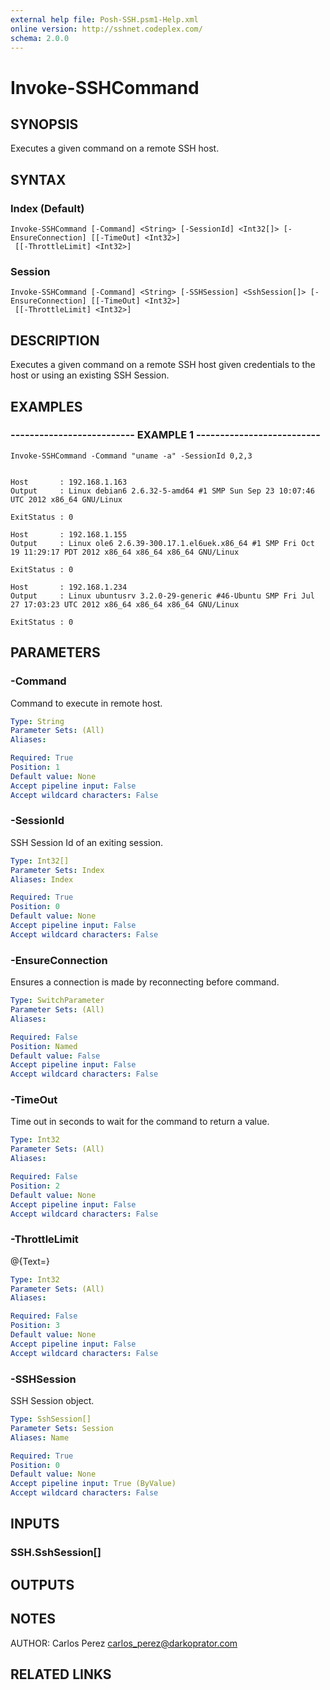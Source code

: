 ```yaml
---
external help file: Posh-SSH.psm1-Help.xml
online version: http://sshnet.codeplex.com/
schema: 2.0.0
---
```


# Invoke-SSHCommand

## SYNOPSIS
Executes a given command on a remote SSH host.

## SYNTAX

### Index (Default)
```
Invoke-SSHCommand [-Command] <String> [-SessionId] <Int32[]> [-EnsureConnection] [[-TimeOut] <Int32>]
 [[-ThrottleLimit] <Int32>]
```

### Session
```
Invoke-SSHCommand [-Command] <String> [-SSHSession] <SshSession[]> [-EnsureConnection] [[-TimeOut] <Int32>]
 [[-ThrottleLimit] <Int32>]
```

## DESCRIPTION
Executes a given command on a remote SSH host given credentials to the host or using an existing SSH Session.

## EXAMPLES

### -------------------------- EXAMPLE 1 --------------------------
```
Invoke-SSHCommand -Command "uname -a" -SessionId 0,2,3


Host       : 192.168.1.163
Output     : Linux debian6 2.6.32-5-amd64 #1 SMP Sun Sep 23 10:07:46 UTC 2012 x86_64 GNU/Linux

ExitStatus : 0

Host       : 192.168.1.155
Output     : Linux ole6 2.6.39-300.17.1.el6uek.x86_64 #1 SMP Fri Oct 19 11:29:17 PDT 2012 x86_64 x86_64 x86_64 GNU/Linux

ExitStatus : 0

Host       : 192.168.1.234
Output     : Linux ubuntusrv 3.2.0-29-generic #46-Ubuntu SMP Fri Jul 27 17:03:23 UTC 2012 x86_64 x86_64 x86_64 GNU/Linux

ExitStatus : 0
```

## PARAMETERS

### -Command
Command to execute in remote host.

```yaml
Type: String
Parameter Sets: (All)
Aliases: 

Required: True
Position: 1
Default value: None
Accept pipeline input: False
Accept wildcard characters: False
```

### -SessionId
SSH Session Id of an exiting session.

```yaml
Type: Int32[]
Parameter Sets: Index
Aliases: Index

Required: True
Position: 0
Default value: None
Accept pipeline input: False
Accept wildcard characters: False
```

### -EnsureConnection
Ensures a connection is made by reconnecting before command.

```yaml
Type: SwitchParameter
Parameter Sets: (All)
Aliases: 

Required: False
Position: Named
Default value: False
Accept pipeline input: False
Accept wildcard characters: False
```

### -TimeOut
Time out in seconds to wait for the command to return a value.

```yaml
Type: Int32
Parameter Sets: (All)
Aliases: 

Required: False
Position: 2
Default value: None
Accept pipeline input: False
Accept wildcard characters: False
```

### -ThrottleLimit
@{Text=}

```yaml
Type: Int32
Parameter Sets: (All)
Aliases: 

Required: False
Position: 3
Default value: None
Accept pipeline input: False
Accept wildcard characters: False
```

### -SSHSession
SSH Session object.

```yaml
Type: SshSession[]
Parameter Sets: Session
Aliases: Name

Required: True
Position: 0
Default value: None
Accept pipeline input: True (ByValue)
Accept wildcard characters: False
```

## INPUTS

### SSH.SshSession[]

## OUTPUTS

## NOTES
AUTHOR: Carlos Perez carlos_perez@darkoprator.com

## RELATED LINKS

